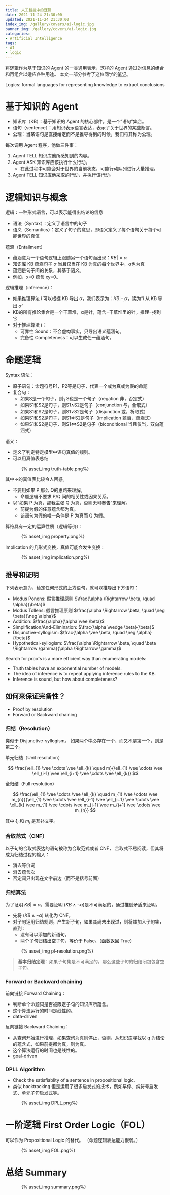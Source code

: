 ```yaml
---
title: 人工智能中的逻辑
date: 2021-11-24 21:30:00
updated: 2021-11-24 21:30:00
index_img: /gallery/covers/ai-logic.jpg
banner_img: /gallery/covers/ai-logic.jpg
categories:
- Artificial Intelligence
tags: 
- AI
- logic
---
```


将逻辑作为基于知识的 Agent 的一类通用表示，这样的 Agent 通过对信息的组合和再组合以适应各种用途。
本文一部分参考了这位同学的[笔记](https://blog.csdn.net/rectsuly/article/details/73104723)。

<!-- more -->

Logics: formal languages for representing knowledge to extract conclusions

# 基于知识的 Agent

- 知识库（KB）：基于知识的 Agent 的核心部件。是一个“语句”集合。
- 语句（sentence）：用知识表示语言表达，表示了关于世界的某些断言。
- 公理：当某语句是直接给定而不是推导得到的时候，我们将其称为公理。

每次调用 Agent 程序，他做三件事：
1. Agent TELL 知识库他所感知到的内容。
2. Agent ASK 知识库应该执行什么行动。
   - 在此过程中可能会对于世界的当前状态，可能行动队列进行大量推理。
3. Agent TELL 知识库他采取的行动，并执行该行动。

# 逻辑知识与概念

逻辑：一种形式语言，可以表示能得出结论的信息 
- 语法（Syntax）：定义了语言中的句子 
- 语义（Semantics）：定义了句子的意思，即语义定义了每个语句关于每个可能世界的真值 

蕴涵（Entailment）
- 蕴涵意为一个语句逻辑上跟随另一个语句而出现：$KB |= \alpha$
- 知识库 KB 蕴涵句子 $\alpha$ 当且仅当在 KB 为真的每个世界中，$\alpha$也为真
- 蕴涵是句子间的关系，其基于语义。
- 例如，x=0 蕴含 xy=0。

逻辑推理（inference）：
- 如果推理算法 i 可以根据 KB 导出 $\alpha$，我们表示为：$KB |-_{i} \alpha$，读为“i 从 KB 导出 $\alpha$”
- KB的所有推论集合是一个干草堆，α是针，蕴含=干草堆里的针，推理=找到它 
- 对于推理算法 i：
  - 可靠性 Sound：不会虚构事实，只导出语义蕴涵句。
  - 完备性 Completeness：可以生成任一蕴涵句。

# 命题逻辑

Syntax 语法：
- 原子语句：命题符号P1，P2等是句子，代表一个或为真或为假的命题 
- 复合句： 
    - 如果S是一个句子，则┐S也是一个句子（negation 非，否定式） 
    - 如果S1和S2是句子，则S1∧S2是句子（conjunction 与，合取式） 
    - 如果S1和S2是句子，则S1∨S2是句子（disjunction 或，析取式） 
    - 如果S1和S2是句子，则S1=>S2是句子（implication 蕴涵，蕴涵式） 
    - 如果S1和S2是句子，则S1<=>S2是句子（biconditional 当且仅当，双向蕴涵式）

语义：
- 定义了判定特定模型中语句真值的规则。
- 可以用真值表总结

<div style="width:80%; margin:auto">{% asset_img truth-table.png%}</div>

其中=>的真值表比较令人困惑。
- 不要用如果 P 那么 Q的思路来理解。
  - 命题逻辑不要求 P/Q 间的相关性或因果关系。
- 以“如果 P 为真，那我主张 Q 为真，否则无可奉告”来理解。
  - 前提为假的任意蕴含都为真。
  - 该语句为假的唯一条件是 P 为真而 Q 为假。

算符具有一定的运算性质（逻辑等价）：
<div style="width:80%; margin:auto">{% asset_img property.png%}</div>

Implication 的几形式变换，真值可能会发生变换：
<div style="width:80%; margin:auto">{% asset_img implication.png%}</div>

## 推导和证明

下列表示意为，给定任何形式的上方语句，就可以推导出下方语句：
- Modus Ponens: 假言推理原则 $\frac{\alpha \Rightarrow \beta, \quad \alpha}{\beta}$
- Modus Tollens: 假言推理原则 $\frac{\alpha \Rightarrow \beta, \quad \neg \beta}{\neg \alpha}$
- Addition: $\frac{\alpha}{\alpha \vee \beta}$
- Simplification/And-Elimination: $\frac{\alpha \wedge \beta}{\beta}$
- Disjunctive-syllogism: $\frac{\alpha \vee \beta, \quad \neg \alpha}{\beta}$
- Hypothetical-syllogism: $\frac{\alpha \Rightarrow \beta, \quad \beta \Rightarrow \gamma}{\alpha \Rightarrow \gamma}$

Search for proofs is a more efficient way than enumerating models: 
- Truth tables have an exponential number of models.
- The idea of inference is to repeat applying inference rules to the KB.
- Inference is sound, but how about completeness?

## 如何来保证完备性？

- Proof by resolution
- Forward or Backward chaining

### 归结（Resolution）

类似于 Disjunctive-syllogism。
如果两个中必存在一个，而又不是第一个，则是第二个。

单元归结（Unit resolution）

$$
\frac{\ell_{1} \vee \cdots \vee \ell_{k} \quad m}{\ell_{1} \vee \cdots \vee \ell_{i-1} \vee \ell_{i+1} \vee \cdots \vee \ell_{k}}
$$

全归结（Full resolution）

$$
\frac{\ell_{1} \vee \cdots \vee \ell_{k} \quad m_{1} \vee \cdots \vee m_{n}}{\ell_{1} \vee \cdots \vee \ell_{i-1} \vee \ell_{i+1} \vee \cdots \vee \ell_{k} \vee m_{1} \vee \cdots \vee m_{j-1} \vee m_{j+1} \vee \cdots \vee m_{n}}
$$

其中 $\ell_{i}$ 和 $m_{j}$ 是互补文字。

### 合取范式（CNF）

以子句的合取式表达的语句被称为合取范式或者 CNF， 合取式不易阅读，但其将成为归结过程的输入：
- 消去等价词
- 消去蕴含次
- 否定词只出现在文字前边（而不是括号前面）

### 归结算法

为了证明 $KB |= \alpha$，需要证明 $(KB \wedge \neg\alpha)$是不可满足的，通过推倒矛盾来证明。
- 先将 $(KB \wedge \neg\alpha)$ 转化为 CNF。
- 对子句运用归结规则，产生新子句，如果其尚未出现过，则将其加入子句集，直到：
  - 没有可以添加的新语句。
  - 两个子句归结出空子句，等价于 False。（函数返回 True）

<div style="width:80%; margin:auto">{% asset_img pl-resolution.png%}</div>

> **基本归结定理**：如果子句集是不可满足的，那么这些子句的归结闭包包含空子句。

### Forward or Backward chaining

前向链接 Forward Chaining：
- 判断单个命题词是否被限定子句的知识库所蕴含。
- 这个算法运行的时间是线性的。
- data-driven

反向链接 Backward Chaining：
- 从查询开始进行推理，如果查询为真则停止，否则，从知识库寻找以 q 为结论的蕴含式，如果前提都为真，则为真。
- 这个算法运行的时间也是线性的。
- goal-driven

### DPLL Algorithm

- Check the satisfiablity of a sentence in propositional logic.
- 类似 backtracking 但是运用了很多启发式的技术，例如早停、纯符号启发式、单元子句启发式等。

<div style="width:80%; margin:auto">{% asset_img DPLL.png%}</div>


# 一阶逻辑 First Order Logic（FOL）

可以作为 Propositional Logic 的替代。
（命题逻辑表达能力很弱。）

<div style="width:80%; margin:auto">{% asset_img FOL.png%}</div>

# 总结 Summary

<div style="width:80%; margin:auto">{% asset_img summary.png%}</div>

